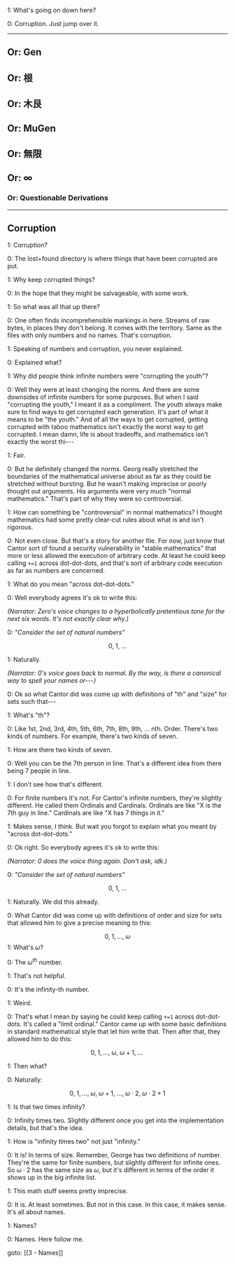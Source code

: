 
1: What's going on down here?

0: Corruption. Just jump over it.

---
## Or: Gen
## Or: 根
## Or: 木艮
## Or: MuGen
## Or: 無限
## Or: ∞
### Or: Questionable Derivations

---
## Corruption

1: Corruption?

0: The lost+found directory is where things that have been corrupted are put.

1: Why keep corrupted things?

0: In the hope that they might be salvageable, with some work.

1: So what was all that up there?

0: One often finds incomprehensible markings in here. Streams of raw bytes, in places they don't belong. It comes with the territory.  Same as the files with only numbers and no names. That's corruption.

1: Speaking of numbers and corruption, you never explained.

0: Explained what?

1: Why did people think infinite numbers were "corrupting the youth"?

0: Well they were at least changing the norms. And there are some downsides of infinite numbers for some purposes. But when I said "corrupting the youth," I meant it as a compliment. The youth always make sure to find ways to get corrupted each generation. It's part of what it means to be "the youth." And of all the ways to get corrupted, getting corrupted with taboo mathematics isn't exactly the worst way to get corrupted. I mean damn, life is about tradeoffs, and mathematics isn't exactly the worst thi---

1: Fair.

0: But he definitely changed the norms. Georg really stretched the boundaries of the mathematical universe about as far as they could be stretched without bursting. But he wasn't making imprecise or poorly thought out arguments. His arguments were very much "normal mathematics." That's part of why they were so controversial.

1: How can something be "controversial" in normal mathematics? I thought mathematics had some pretty clear-cut rules about what is and isn't rigorous.

0: Not even close. But that's a story for another file. For now, just know that Cantor sort of found a security vulnerability in "stable mathematics" that more or less allowed the execution of arbitrary code. At least he could keep calling `+=1` across dot-dot-dots, and that's sort of arbitrary code execution as far as numbers are concerned.

1: What do you mean "across dot-dot-dots."

0: Well everybody agrees it's ok to write this:

_(Narrator: Zero's voice changes to a hyperbolically pretentious tone for the next six words. It's not exactly clear why.)_

0: _"Consider the set of natural numbers"_

$$0, \; 1, \; \dots$$

1: Naturally.

_(Narrator: 0's voice goes back to normal. By the way, is there a canonical way to spell your names or---)_

0: Ok so what Cantor did was come up with definitions of "th" and "size" for sets such that---

1: What's "th"?

0: Like 1st, 2nd, 3rd, 4th, 5th, 6th, 7th, 8th, 9th, ... nth. Order. There's two kinds of numbers. For example, there's two kinds of seven.

1: How are there two kinds of seven.

0: Well you can be the 7th person in line. That's a different idea from there being 7 people in line.

1: I don't see how that's different.

0: For finite numbers it's not. For Cantor's infinite numbers, they're slightly different. He called them Ordinals and Cardinals. Ordinals are like "X is the 7th guy in line." Cardinals are like "X has 7 things in it."

1: Makes sense, I think. But wait you forgot to explain what you meant by "across dot-dot-dots."

0: Ok right. So everybody agrees it's ok to write this:

_(Narrator: 0 does the voice thing again. Don't ask, idk.)_

0: _"Consider the set of natural numbers"_

$$0, \; 1, \; \dots$$

1: Naturally. We did this already.

0: What Cantor did was come up with definitions of order and size for sets that allowed him to give a precise meaning to this:

$$0, \; 1, \dots, \; \omega$$
1: What's $\omega$?

0: The $\omega^{th}$ number.

1: That's not helpful.

0: It's the infinity-th number.

1: Weird.

0: That's what I mean by saying he could keep calling `+=1` across dot-dot-dots. It's called a "limit ordinal." Cantor came up with some basic definitions in standard mathematical style that let him write that. Then after that, they allowed him to do this:

$$0, \; 1, \dots, \; \omega, \; \omega+1, \; \dots \;$$

1: Then what?

0: Naturally:

$$0, \; 1, \dots, \; \omega, \; \omega+1, \; \dots, \; \omega \cdot 2, \; \omega \cdot 2 + 1$$

1: Is that two times infinity?

0: Infinity times two. Slightly different once you get into the implementation details, but that's the idea.

1: How is "infinity times two" not just "infinity."

0: It is! In terms of size. Remember, George has two definitions of number. They're the same for finite numbers, but slightly different for infinite ones. So $\omega \cdot 2$ has the same _size_ as $\omega$, but it's different in terms of the order it shows up in the big infinite list.

1: This math stuff seems pretty imprecise.

0: It is. At least sometimes. But not in this case. In this case, it makes sense. It's all about names.

1: Names?

0: Names. Here follow me.

goto: [[3 - Names]]